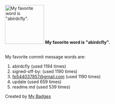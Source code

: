 <img src="https://github.com/my-badges/my-badges/blob/master/src/all-badges/favorite-word/favorite-word.png?raw=true" alt="My favorite word is &quot;abirdcfly&quot;." title="My favorite word is &quot;abirdcfly&quot;." width="128">
<strong>My favorite word is &quot;abirdcfly&quot;.</strong>
<br><br>

My favorite commit message words are:

1. abirdcfly (used 1194 times)
2. signed-off-by: (used 1190 times)
3. <fp544037857@gmail.com> (used 1190 times)
4. update (used 659 times)
5. readme.md (used 539 times)


Created by <a href="https://github.com/my-badges/my-badges">My Badges</a>